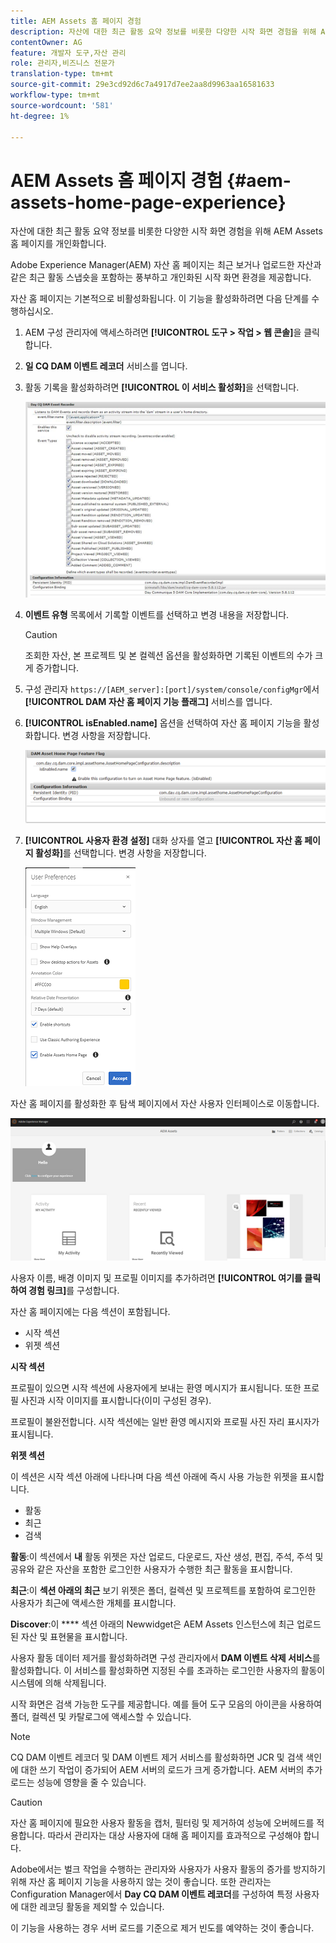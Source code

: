 ```yaml
---
title: AEM Assets 홈 페이지 경험
description: 자산에 대한 최근 활동 요약 정보를 비롯한 다양한 시작 화면 경험을 위해 AEM Assets 홈 페이지를 개인화합니다.
contentOwner: AG
feature: 개발자 도구,자산 관리
role: 관리자,비즈니스 전문가
translation-type: tm+mt
source-git-commit: 29e3cd92d6c7a4917d7ee2aa8d9963aa16581633
workflow-type: tm+mt
source-wordcount: '581'
ht-degree: 1%

---
```



# AEM Assets 홈 페이지 경험 {#aem-assets-home-page-experience}

자산에 대한 최근 활동 요약 정보를 비롯한 다양한 시작 화면 경험을 위해 AEM Assets 홈 페이지를 개인화합니다.

Adobe Experience Manager(AEM) 자산 홈 페이지는 최근 보거나 업로드한 자산과 같은 최근 활동 스냅숏을 포함하는 풍부하고 개인화된 시작 화면 환경을 제공합니다.

자산 홈 페이지는 기본적으로 비활성화됩니다. 이 기능을 활성화하려면 다음 단계를 수행하십시오.

1. AEM 구성 관리자에 액세스하려면 **[!UICONTROL 도구 > 작업 > 웹 콘솔]**&#x200B;을 클릭합니다.
1. **일 CQ DAM 이벤트 레코더** 서비스를 엽니다.
1. 활동 기록을 활성화하려면 **[!UICONTROL 이 서비스 활성화]**&#x200B;을 선택합니다.

   ![chlimage_1-250](assets/chlimage_1-250.png)

1. **이벤트 유형** 목록에서 기록할 이벤트를 선택하고 변경 내용을 저장합니다.

   >[!CAUTION]
   >
   >조회한 자산, 본 프로젝트 및 본 컬렉션 옵션을 활성화하면 기록된 이벤트의 수가 크게 증가합니다.

1. 구성 관리자 `https://[AEM_server]:[port]/system/console/configMgr`에서 **[!UICONTROL DAM 자산 홈 페이지 기능 플래그]** 서비스를 엽니다.
1. **[!UICONTROL isEnabled.name]** 옵션을 선택하여 자산 홈 페이지 기능을 활성화합니다. 변경 사항을 저장합니다.

   ![chlimage_1-251](assets/chlimage_1-251.png)

1. **[!UICONTROL 사용자 환경 설정]** 대화 상자를 열고 **[!UICONTROL 자산 홈 페이지 활성화]**&#x200B;를 선택합니다. 변경 사항을 저장합니다.

   ![user_preferences](assets/user_preferences.png)

자산 홈 페이지를 활성화한 후 탐색 페이지에서 자산 사용자 인터페이스로 이동합니다.

![home_page](assets/home_page.png)

사용자 이름, 배경 이미지 및 프로필 이미지를 추가하려면 **[!UICONTROL 여기를 클릭하여 경험 링크]**&#x200B;를 구성합니다.

자산 홈 페이지에는 다음 섹션이 포함됩니다.

* 시작 섹션
* 위젯 섹션

**시작 섹션**

프로필이 있으면 시작 섹션에 사용자에게 보내는 환영 메시지가 표시됩니다. 또한 프로필 사진과 시작 이미지를 표시합니다(이미 구성된 경우).

프로필이 불완전합니다. 시작 섹션에는 일반 환영 메시지와 프로필 사진 자리 표시자가 표시됩니다.

**위젯 섹션**

이 섹션은 시작 섹션 아래에 나타나며 다음 섹션 아래에 즉시 사용 가능한 위젯을 표시합니다.

* 활동
* 최근
* 검색

**활동**:이 섹션에서  **내** 활동 위젯은 자산 업로드, 다운로드, 자산 생성, 편집, 주석, 주석 및 공유와 같은 자산을 포함한 로그인한 사용자가 수행한 최근 활동을 표시합니다.

**최근**:이  **섹션 아래의 최근** 보기 위젯은 폴더, 컬렉션 및 프로젝트를 포함하여 로그인한 사용자가 최근에 액세스한 개체를 표시합니다.

**Discover**:이  **** 섹션 아래의 Newwidget은 AEM Assets 인스턴스에 최근 업로드된 자산 및 표현물을 표시합니다.

사용자 활동 데이터 제거를 활성화하려면 구성 관리자에서 **DAM 이벤트 삭제 서비스**&#x200B;를 활성화합니다. 이 서비스를 활성화하면 지정된 수를 초과하는 로그인한 사용자의 활동이 시스템에 의해 삭제됩니다.

시작 화면은 검색 가능한 도구를 제공합니다. 예를 들어 도구 모음의 아이콘을 사용하여 폴더, 컬렉션 및 카탈로그에 액세스할 수 있습니다.

>[!NOTE]
>
>CQ DAM 이벤트 레코더 및 DAM 이벤트 제거 서비스를 활성화하면 JCR 및 검색 색인에 대한 쓰기 작업이 증가되어 AEM 서버의 로드가 크게 증가합니다. AEM 서버의 추가 로드는 성능에 영향을 줄 수 있습니다.

>[!CAUTION]
>
>자산 홈 페이지에 필요한 사용자 활동을 캡처, 필터링 및 제거하여 성능에 오버헤드를 적용합니다. 따라서 관리자는 대상 사용자에 대해 홈 페이지를 효과적으로 구성해야 합니다.
>
>Adobe에서는 벌크 작업을 수행하는 관리자와 사용자가 사용자 활동의 증가를 방지하기 위해 자산 홈 페이지 기능을 사용하지 않는 것이 좋습니다. 또한 관리자는 Configuration Manager에서 **Day CQ DAM 이벤트 레코더**&#x200B;를 구성하여 특정 사용자에 대한 레코딩 활동을 제외할 수 있습니다.
>
>이 기능을 사용하는 경우 서버 로드를 기준으로 제거 빈도를 예약하는 것이 좋습니다.
